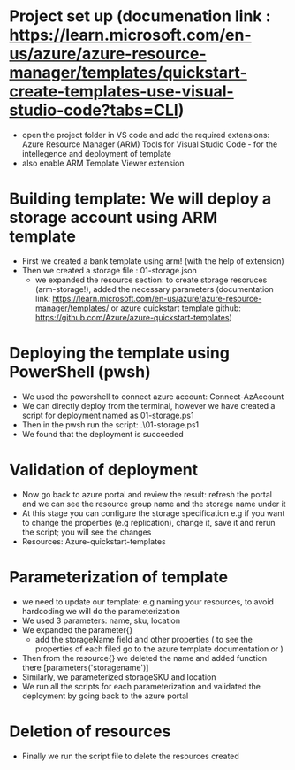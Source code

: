 # Project set up (documenation link : https://learn.microsoft.com/en-us/azure/azure-resource-manager/templates/quickstart-create-templates-use-visual-studio-code?tabs=CLI)
- open the project folder in VS code and add the required extensions: Azure Resource Manager (ARM) Tools for Visual Studio Code - for the intellegence and deployment of template
- also enable ARM Template Viewer extension
# Building template: We will deploy a storage account using ARM template
- First we created a bank template using arm! (with the help of extension)
- Then we created a storage file : 01-storage.json 
  - we expanded the resource section: to create storage resoruces (arm-storage!), added the necessary parameters (documentation link: https://learn.microsoft.com/en-us/azure/azure-resource-manager/templates/ or azure quickstart template github: https://github.com/Azure/azure-quickstart-templates)
# Deploying the template using PowerShell (pwsh)
- We used the powershell to connect azure account: Connect-AzAccount
- We can directly deploy from the terminal, however we have created a script for deployment named as 01-storage.ps1
- Then in the pwsh run the script: .\01-storage.ps1
- We found that the deployment is succeeded
# Validation of deployment
- Now go back to azure portal and review the result: refresh the portal and we can see the resource group name and the storage name under it
- At this stage you can configure the storage specification e.g if you want to change the properties (e.g replication), change it, save it and rerun the script; you will see the changes
- Resources: Azure-quickstart-templates
# Parameterization of template
- we need to update our template: e.g naming your resources, to avoid hardcoding we will do the parameterization
- We used 3 parameters: name, sku, location
- We expanded the parameter{} 
    - add the storageName field and other properties ( to see the properties of each filed go to the azure template documentation or )
- Then from the resource{} we deleted the name and added function there [parameters('storagename')]
- Similarly, we parameterized storageSKU and location
- We run all the scripts for each parameterization and validated the deployment by going back to the azure portal
# Deletion of resources
- Finally we run the script file to delete the resources created
